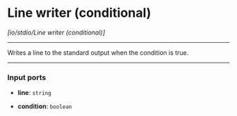 # Line writer (conditional)

_[io/stdio/Line writer (conditional)]_

---

Writes a line to the standard output when the condition is true.<br>

---

### Input ports

* __line__: ` string `


* __condition__: ` boolean `

